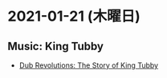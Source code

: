 # 2021-01-21 (木曜日)

## Music: King Tubby

- [Dub Revolutions: The Story of King Tubby](https://www.bbc.co.uk/sounds/play/m000rc4h)

